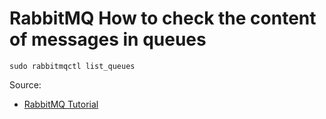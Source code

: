 # RabbitMQ How to check the content of messages in queues

```
sudo rabbitmqctl list_queues
```

Source: 

- [RabbitMQ Tutorial](https://www.rabbitmq.com/tutorials/tutorial-one-python.html)
